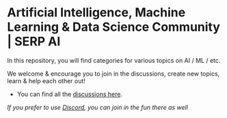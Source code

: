 # Artificial Intelligence, Machine Learning & Data Science Community | SERP AI

In this repository, you will find categories for various topics on AI / ML / etc.

We welcome & encourage you to join in the discussions, create new topics, learn & help each other out!

- You can find all the [discussions here](https://github.com/serp-ai/community/discussions).

_If you prefer to use [Discord](https://serp.ly/discord), you can join in the fun there as well_
